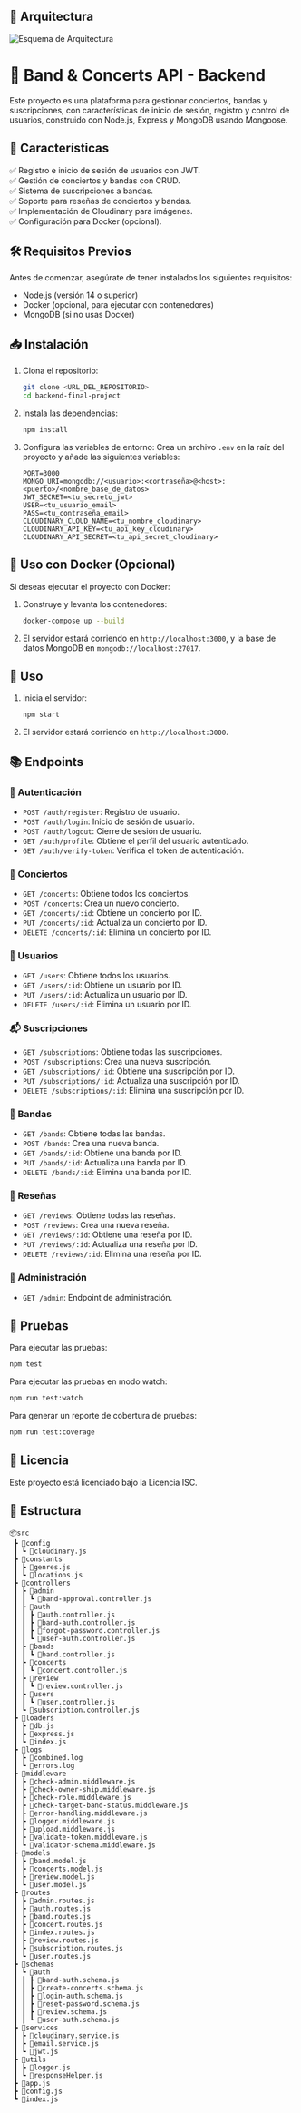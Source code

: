 ## 📌 Arquitectura

![Esquema de Arquitectura](public/frame1.png)

# 🎸 Band & Concerts API - Backend

Este proyecto es una plataforma para gestionar conciertos, bandas y suscripciones, con características de inicio de sesión, registro y control de usuarios, construido con Node.js, Express y MongoDB usando Mongoose.

## 📌 Características
✅ Registro e inicio de sesión de usuarios con JWT.  
✅ Gestión de conciertos y bandas con CRUD.  
✅ Sistema de suscripciones a bandas.  
✅ Soporte para reseñas de conciertos y bandas.  
✅ Implementación de Cloudinary para imágenes.  
✅ Configuración para Docker (opcional).  

## 🛠️ Requisitos Previos

Antes de comenzar, asegúrate de tener instalados los siguientes requisitos:

- Node.js (versión 14 o superior)
- Docker (opcional, para ejecutar con contenedores)
- MongoDB (si no usas Docker)

## 📥 Instalación

1. Clona el repositorio:
   ```bash
   git clone <URL_DEL_REPOSITORIO>
   cd backend-final-project
   ```

2. Instala las dependencias:
   ```bash
   npm install
   ```

3. Configura las variables de entorno:
   Crea un archivo `.env` en la raíz del proyecto y añade las siguientes variables:
   ```env
   PORT=3000
   MONGO_URI=mongodb://<usuario>:<contraseña>@<host>:<puerto>/<nombre_base_de_datos>
   JWT_SECRET=<tu_secreto_jwt>
   USER=<tu_usuario_email>
   PASS=<tu_contraseña_email>
   CLOUDINARY_CLOUD_NAME=<tu_nombre_cloudinary>
   CLOUDINARY_API_KEY=<tu_api_key_cloudinary>
   CLOUDINARY_API_SECRET=<tu_api_secret_cloudinary>
   ```

## 🐳 Uso con Docker (Opcional)

Si deseas ejecutar el proyecto con Docker:

1. Construye y levanta los contenedores:
   ```bash
   docker-compose up --build
   ```

2. El servidor estará corriendo en `http://localhost:3000`, y la base de datos MongoDB en `mongodb://localhost:27017`.

## 🚀 Uso

1. Inicia el servidor:
   ```bash
   npm start
   ```

2. El servidor estará corriendo en `http://localhost:3000`.

## 📚 Endpoints

### 🔐 Autenticación
- `POST /auth/register`: Registro de usuario.
- `POST /auth/login`: Inicio de sesión de usuario.
- `POST /auth/logout`: Cierre de sesión de usuario.
- `GET /auth/profile`: Obtiene el perfil del usuario autenticado.
- `GET /auth/verify-token`: Verifica el token de autenticación.

### 🎤 Conciertos
- `GET /concerts`: Obtiene todos los conciertos.
- `POST /concerts`: Crea un nuevo concierto.
- `GET /concerts/:id`: Obtiene un concierto por ID.
- `PUT /concerts/:id`: Actualiza un concierto por ID.
- `DELETE /concerts/:id`: Elimina un concierto por ID.

### 👥 Usuarios
- `GET /users`: Obtiene todos los usuarios.
- `GET /users/:id`: Obtiene un usuario por ID.
- `PUT /users/:id`: Actualiza un usuario por ID.
- `DELETE /users/:id`: Elimina un usuario por ID.

### 📬 Suscripciones
- `GET /subscriptions`: Obtiene todas las suscripciones.
- `POST /subscriptions`: Crea una nueva suscripción.
- `GET /subscriptions/:id`: Obtiene una suscripción por ID.
- `PUT /subscriptions/:id`: Actualiza una suscripción por ID.
- `DELETE /subscriptions/:id`: Elimina una suscripción por ID.

### 🎸 Bandas
- `GET /bands`: Obtiene todas las bandas.
- `POST /bands`: Crea una nueva banda.
- `GET /bands/:id`: Obtiene una banda por ID.
- `PUT /bands/:id`: Actualiza una banda por ID.
- `DELETE /bands/:id`: Elimina una banda por ID.

### 📝 Reseñas
- `GET /reviews`: Obtiene todas las reseñas.
- `POST /reviews`: Crea una nueva reseña.
- `GET /reviews/:id`: Obtiene una reseña por ID.
- `PUT /reviews/:id`: Actualiza una reseña por ID.
- `DELETE /reviews/:id`: Elimina una reseña por ID.

### 🔧 Administración
- `GET /admin`: Endpoint de administración.

## 🧪 Pruebas

Para ejecutar las pruebas:
```bash
npm test
```

Para ejecutar las pruebas en modo watch:
```bash
npm run test:watch
```

Para generar un reporte de cobertura de pruebas:
```bash
npm run test:coverage
```

## 📄 Licencia

Este proyecto está licenciado bajo la Licencia ISC.

## 📂 Estructura
``` 
📦src
 ┣ 📂config
 ┃ ┗ 📜cloudinary.js
 ┣ 📂constants
 ┃ ┣ 📜genres.js
 ┃ ┗ 📜locations.js
 ┣ 📂controllers
 ┃ ┣ 📂admin
 ┃ ┃ ┗ 📜band-approval.controller.js
 ┃ ┣ 📂auth
 ┃ ┃ ┣ 📜auth.controller.js
 ┃ ┃ ┣ 📜band-auth.controller.js
 ┃ ┃ ┣ 📜forgot-password.controller.js
 ┃ ┃ ┗ 📜user-auth.controller.js
 ┃ ┣ 📂bands
 ┃ ┃ ┗ 📜band.controller.js
 ┃ ┣ 📂concerts
 ┃ ┃ ┗ 📜concert.controller.js
 ┃ ┣ 📂review
 ┃ ┃ ┗ 📜review.controller.js
 ┃ ┣ 📂users
 ┃ ┃ ┗ 📜user.controller.js
 ┃ ┗ 📜subscription.controller.js
 ┣ 📂loaders
 ┃ ┣ 📜db.js
 ┃ ┣ 📜express.js
 ┃ ┗ 📜index.js
 ┣ 📂logs
 ┃ ┣ 📜combined.log
 ┃ ┗ 📜errors.log
 ┣ 📂middleware
 ┃ ┣ 📜check-admin.middleware.js
 ┃ ┣ 📜check-owner-ship.middleware.js
 ┃ ┣ 📜check-role.middleware.js
 ┃ ┣ 📜check-target-band-status.middleware.js
 ┃ ┣ 📜error-handling.middleware.js
 ┃ ┣ 📜logger.middleware.js
 ┃ ┣ 📜upload.middleware.js
 ┃ ┣ 📜validate-token.middleware.js
 ┃ ┗ 📜validator-schema.middleware.js
 ┣ 📂models
 ┃ ┣ 📜band.model.js
 ┃ ┣ 📜concerts.model.js
 ┃ ┣ 📜review.model.js
 ┃ ┗ 📜user.model.js
 ┣ 📂routes
 ┃ ┣ 📜admin.routes.js
 ┃ ┣ 📜auth.routes.js
 ┃ ┣ 📜band.routes.js
 ┃ ┣ 📜concert.routes.js
 ┃ ┣ 📜index.routes.js
 ┃ ┣ 📜review.routes.js
 ┃ ┣ 📜subscription.routes.js
 ┃ ┗ 📜user.routes.js
 ┣ 📂schemas
 ┃ ┗ 📂auth
 ┃ ┃ ┣ 📜band-auth.schema.js
 ┃ ┃ ┣ 📜create-concerts.schema.js
 ┃ ┃ ┣ 📜login-auth.schema.js
 ┃ ┃ ┣ 📜reset-password.schema.js
 ┃ ┃ ┣ 📜review.schema.js
 ┃ ┃ ┗ 📜user-auth.schema.js
 ┣ 📂services
 ┃ ┣ 📜cloudinary.service.js
 ┃ ┣ 📜email.service.js
 ┃ ┗ 📜jwt.js
 ┣ 📂utils
 ┃ ┣ 📜logger.js
 ┃ ┗ 📜responseHelper.js
 ┣ 📜app.js
 ┣ 📜config.js
 ┗ 📜index.js
 ```